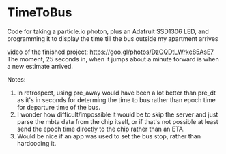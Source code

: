 # TimeToBus
Code for taking a particle.io photon, plus an Adafruit SSD1306 LED, and programming it to display the time till the bus outside my apartment arrives

video of the finished project:
https://goo.gl/photos/DzGQDtLWrke85AsE7
The moment, 25 seconds in, when it jumps about a minute forward is when a new estimate arrived.

Notes:
1) In retrospect, using pre_away would have been a lot better than pre_dt as it's in seconds for determing the time to bus rather than epoch time for departure time of the bus.
2) I wonder how difficult/impossible it would be to skip the server and just parse the mbta data from the chip itself, or if that's not possible at least send the epoch time directly to the chip rather than an ETA. 
3) Would be nice if an app was used to set the bus stop, rather than hardcoding it.

